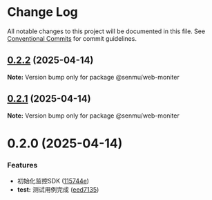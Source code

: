 # Change Log

All notable changes to this project will be documented in this file.
See [Conventional Commits](https://conventionalcommits.org) for commit guidelines.

## [0.2.2](https://github.com/senmu-a/web-moniter/compare/@senmu/web-moniter@0.2.1...@senmu/web-moniter@0.2.2) (2025-04-14)

**Note:** Version bump only for package @senmu/web-moniter





## [0.2.1](https://github.com/senmu-a/web-moniter/compare/@senmu/web-moniter@0.2.0...@senmu/web-moniter@0.2.1) (2025-04-14)

**Note:** Version bump only for package @senmu/web-moniter





# 0.2.0 (2025-04-14)


### Features

* 初始化监控SDK ([115744e](https://github.com/senmu-a/web-moniter/commit/115744e4dd1f467988a5ee09ce43c8c602816870))
* **test:** 测试用例完成 ([eed7135](https://github.com/senmu-a/web-moniter/commit/eed7135232a7f9e0b503b4d2c84d57b7b2323ffe))
